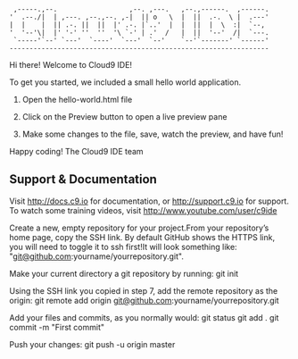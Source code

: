      ,-----.,--.                  ,--. ,---.   ,--.,------.  ,------.
    '  .--./|  | ,---. ,--.,--. ,-|  || o   \  |  ||  .-.  \ |  .---'
    |  |    |  || .-. ||  ||  |' .-. |`..'  |  |  ||  |  \  :|  `--, 
    '  '--'\|  |' '-' ''  ''  '\ `-' | .'  /   |  ||  '--'  /|  `---.
     `-----'`--' `---'  `----'  `---'  `--'    `--'`-------' `------'
    ----------------------------------------------------------------- 


Hi there! Welcome to Cloud9 IDE!

To get you started, we included a small hello world application.

1) Open the hello-world.html file

2) Click on the Preview button to open a live preview pane

3) Make some changes to the file, save, watch the preview, and have fun!

Happy coding!
The Cloud9 IDE team


## Support & Documentation

Visit http://docs.c9.io for documentation, or http://support.c9.io for support.
To watch some training videos, visit http://www.youtube.com/user/c9ide

Create a new, empty repository for your project.From your repository’s home page, copy the SSH link. 
By default GitHub shows the HTTPS link, you will need to toggle it to ssh first!It will look something like:
"git@github.com:yourname/yourrepository.git".

<!--Open your C9 project window, and go to the terminal.Set your git config username:-->
<!--git config --global user.name "Your Name Here"-->
<!--Set your git config email (which should match your github account email):-->
<!--git config --global user.email "your_email@example.com"-->
Make your current directory a git repository by running:
git init

Using the SSH link you copied in step 7, add the remote repository as the origin:
git remote add origin git@github.com:yourname/yourrepository.git

Add your files and commits, as you normally would:
git status
git add .
git commit -m "First commit"

Push your changes:
git push -u origin master